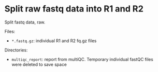 # Split raw fastq data into R1 and R2 

Split fastq data, raw.

Files:

- `*.fastq.gz`: individual R1 and R2 fq.gz files

Directories: 

- `multiqc_report`: report from multiQC. Temporary individual fastQC files were deleted to save space 
